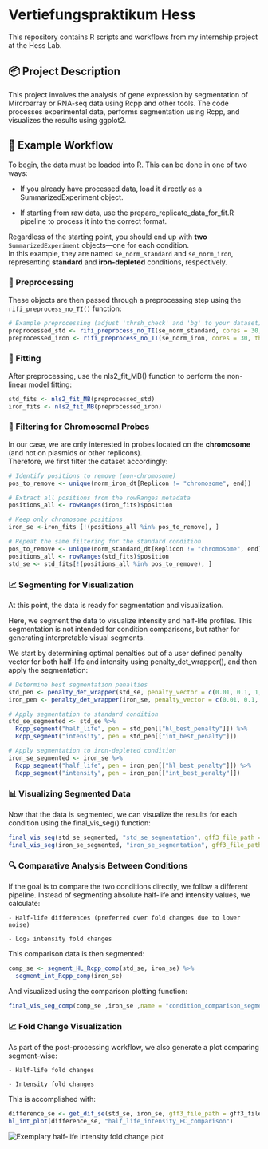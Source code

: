 # Vertiefungspraktikum Hess

This repository contains R scripts and workflows from my internship project at the Hess Lab.

## 📦 Project Description

This project involves the analysis of gene expression by segmentation of Mircroarray or RNA-seq data using Rcpp and other tools.
The code processes experimental data, performs segmentation using Rcpp, and visualizes the results using ggplot2.

## 🔁 Example Workflow
To begin, the data must be loaded into R. This can be done in one of two ways:

   - If you already have processed data, load it directly as a SummarizedExperiment object.

   - If starting from raw data, use the prepare_replicate_data_for_fit.R pipeline to process it into the correct format.


Regardless of the starting point, you should end up with **two** `SummarizedExperiment` objects—one for each condition.  
In this example, they are named `se_norm_standard` and `se_norm_iron`, representing **standard** and **iron-depleted** conditions, respectively.

### 🧼 Preprocessing

These objects are then passed through a preprocessing step using the `rifi_preprocess_no_TI()` function:

```r
# Example preprocessing (adjust 'thrsh_check' and 'bg' to your dataset)
preprocessed_std <- rifi_preprocess_no_TI(se_norm_standard, cores = 30, thrsh_check = 850, bg = 2500)
preprocessed_iron <- rifi_preprocess_no_TI(se_norm_iron, cores = 30, thrsh_check = 850, bg = 2500)
```

### 🔬 Fitting
After preprocessing, use the nls2_fit_MB() function to perform the non-linear model fitting:

```r
std_fits <- nls2_fit_MB(preprocessed_std)
iron_fits <- nls2_fit_MB(preprocessed_iron)
```

### 🧹 Filtering for Chromosomal Probes

In our case, we are only interested in probes located on the **chromosome** (and not on plasmids or other replicons).  
Therefore, we first filter the dataset accordingly:

```r
# Identify positions to remove (non-chromosome)
pos_to_remove <- unique(norm_iron_dt[Replicon != "chromosome", end])

# Extract all positions from the rowRanges metadata
positions_all <- rowRanges(iron_fits)$position

# Keep only chromosome positions
iron_se <-iron_fits [!(positions_all %in% pos_to_remove), ]

# Repeat the same filtering for the standard condition
pos_to_remove <- unique(norm_standard_dt[Replicon != "chromosome", end])
positions_all <- rowRanges(std_fits)$position
std_se <- std_fits[!(positions_all %in% pos_to_remove), ]
```
### 📈 Segmenting for Visualization
At this point, the data is ready for segmentation and visualization.

Here, we segment the data to visualize intensity and half-life profiles.
This segmentation is not intended for condition comparisons, but rather for generating interpretable visual segments.

We start by determining optimal penalties out of a user defined penalty vector for both half-life and intensity using penalty_det_wrapper(), and then apply the segmentation:
```r
# Determine best segmentation penalties
std_pen <- penalty_det_wrapper(std_se, penalty_vector = c(0.01, 0.1, 1, 2, 5, 10, 20, 30, 50))
iron_pen <- penalty_det_wrapper(iron_se, penalty_vector = c(0.01, 0.1, 1, 2, 5, 10, 20, 30, 50))

# Apply segmentation to standard condition
std_se_segmented <- std_se %>%
  Rcpp_segment("half_life", pen = std_pen[["hl_best_penalty"]]) %>%
  Rcpp_segment("intensity", pen = std_pen[["int_best_penalty"]])

# Apply segmentation to iron-depleted condition
iron_se_segmented <- iron_se %>%
  Rcpp_segment("half_life", pen = iron_pen[["hl_best_penalty"]]) %>%
  Rcpp_segment("intensity", pen = iron_pen[["int_best_penalty"]])

```

### 📊 Visualizing Segmented Data

Now that the data is segmented, we can visualize the results for each condition using the final_vis_seg() function:

```r
final_vis_seg(std_se_segmented, "std_se_segmentation", gff3_file_path = gff3_file_path)
final_vis_seg(iron_se_segmented, "iron_se_segmentation", gff3_file_path = gff3_file_path)
```
### 🔍 Comparative Analysis Between Conditions

If the goal is to compare the two conditions directly, we follow a different pipeline.
Instead of segmenting absolute half-life and intensity values, we calculate:

    - Half-life differences (preferred over fold changes due to lower noise)

    - Log₂ intensity fold changes

This comparison data is then segmented:

```r
comp_se <- segment_HL_Rcpp_comp(std_se, iron_se) %>%
  segment_int_Rcpp_comp(iron_se)

```

And visualized using the comparison plotting function:

```r
final_vis_seg_comp(comp_se ,iron_se ,name = "condition_comparison_segmentation", gff3_file_path = gff3_file_path)
```
### 📈 Fold Change Visualization

As part of the post-processing workflow, we also generate a plot comparing segment-wise:

    - Half-life fold changes

    - Intensity fold changes

This is accomplished with:
```r
difference_se <- get_dif_se(std_se, iron_se, gff3_file_path = gff3_file_path)
hl_int_plot(difference_se, "half_life_intensity_FC_comparison")
```
![Exemplary half-life intensity fold change plot](workflow_example.png)
